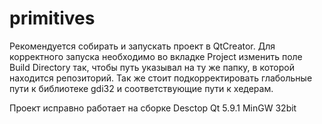 # primitives

Рекомендуется собирать и запускать проект в QtCreator.
Для корректного запуска необходимо во вкладке Project изменить поле Build Directory так, чтобы путь указывал на ту же папку,
в которой находится репозиторий.
Так же стоит подкорректировать глабольные пути к библиотеке gdi32 и соответствующие пути к хедерам.

Проект исправно работает на сборке Desctop Qt 5.9.1 MinGW 32bit
